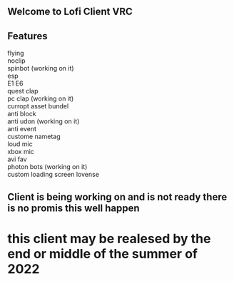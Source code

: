 ## Welcome to Lofi Client VRC



## Features
flying                              
noclip                            
spinbot (working on it)                      
esp                                      
E1
E6                                                                   
quest clap                               
pc clap (working on it)                             
curropt asset bundel                                                           
anti block                                
anti udon (working on it)                           
anti event                                           
custome nametag                                   
loud mic                             
xbox mic                                  
avi fav                                           
photon bots (working on it)          
custom loading screen 
lovense                                                                                             
## Client is being working on and is not ready there is no promis this well happen
#  this client may be realesed by the end or middle of the summer of 2022


